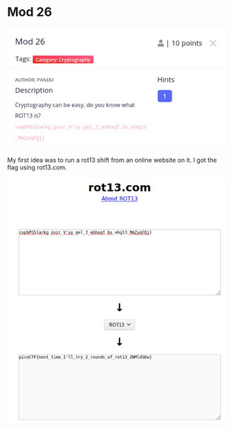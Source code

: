 # Mod 26

![](../../.gitbook/assets/image%20%2871%29.png)

My first idea was to run a rot13 shift from an online website on it. I got the flag using rot13.com. 

![](../../.gitbook/assets/image%20%2857%29.png)

